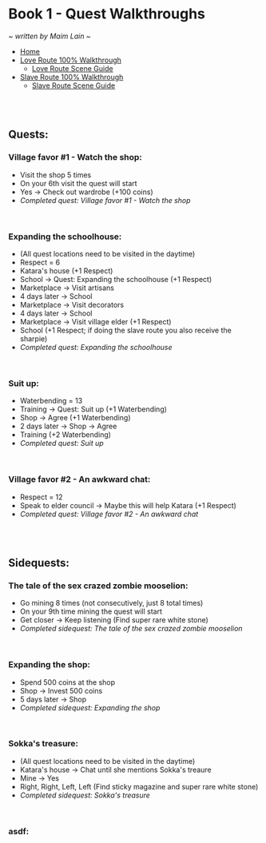 # Book 1 - Quest Walkthroughs
*\~ written by Maim Lain \~*

- [Home](https://github.com/maim-lain/fourelements/blob/master/book-1/home.md)  
- [Love Route 100% Walkthrough](https://github.com/maim-lain/fourelements/blob/master/book-1/loveroute.md)  
  - [Love Route Scene Guide](https://github.com/maim-lain/fourelements/blob/master/book-1/lovescenes.md)  
- [Slave Route 100% Walkthrough]()  
  - [Slave Route Scene Guide]()  

<br>
<br>

## Quests:
### Village favor #1 - Watch the shop:
- Visit the shop 5 times  
- On your 6th visit the quest will start  
- Yes -> Check out wardrobe (+100 coins)  
- *Completed quest: Village favor #1 - Watch the shop*  

<br>

### Expanding the schoolhouse:
- (All quest locations need to be visited in the daytime)  
- Respect = 6  
- Katara's house (+1 Respect)  
- School -> Quest: Expanding the schoolhouse (+1 Respect)  
- Marketplace -> Visit artisans  
- 4 days later -> School  
- Marketplace -> Visit decorators  
- 4 days later -> School  
- Marketplace -> Visit village elder (+1 Respect)  
- School  (+1 Respect; if doing the slave route you also receive the sharpie)  
- *Completed quest: Expanding the schoolhouse*  

<br>

### Suit up:
- Waterbending = 13
- Training -> Quest: Suit up (+1 Waterbending)  
- Shop -> Agree (+1 Waterbending)
- 2 days later -> Shop -> Agree
- Training (+2 Waterbending)
- *Completed quest: Suit up*  

<br>

### Village favor #2 - An awkward chat:
- Respect = 12
- Speak to elder council -> Maybe this will help Katara (+1 Respect)
- *Completed quest: Village favor #2 - An awkward chat*  

<br>
<br>

## Sidequests:
### The tale of the sex crazed zombie mooselion:
- Go mining 8 times (not consecutively, just 8 total times)  
- On your 9th time mining the quest will start
- Get closer -> Keep listening (Find super rare white stone)  
- *Completed sidequest: The tale of the sex crazed zombie mooselion*  

<br>

### Expanding the shop:
- Spend 500 coins at the shop  
- Shop -> Invest 500 coins  
- 5 days later -> Shop  
- *Completed sidequest: Expanding the shop*  

<br>

### Sokka's treasure:
- (All quest locations need to be visited in the daytime)  
- Katara's house -> Chat until she mentions Sokka's treaure  
- Mine -> Yes  
- Right, Right, Left, Left  (Find sticky magazine and super rare white stone)  
- *Completed sidequest: Sokka's treasure*  

<br>

### asdf:
